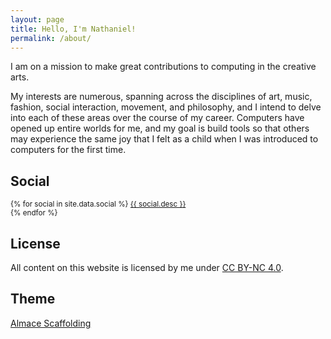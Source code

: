 ```yaml
---
layout: page
title: Hello, I'm Nathaniel!
permalink: /about/
---
```


I am on a mission to make great contributions to computing in the creative arts.

My interests are numerous, spanning across the disciplines of art, music,
fashion, social interaction, movement, and philosophy, and I intend to delve
into each of these areas over the course of my career. Computers have opened up
entire worlds for me, and my goal is build tools so that others may experience
the same joy that I felt as a child when I was introduced to computers for the
first time.

## Social

<p>
  <small>
  {% for social in site.data.social %}
    <a target="_blank" href="{{ social.url }}" title="{{ social.title }}">
      <i class="fa {{ social.icon }}"></i>
      {{ social.desc }}
    </a><br>
  {% endfor %}
  </small>
</p>

## License

<p>
  All content on this website is licensed by me under
  <a target="_blank" href="http://creativecommons.org/licenses/by-nc/4.0/">CC BY-NC 4.0</a>.
</p>

## Theme

<p>
  <a target="_blank" href="http://sparanoid.com/lab/amsf/">Almace Scaffolding</a>
</p>

